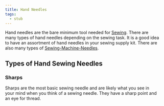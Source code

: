 ```yaml
---
title: Hand Needles
tags:
  - stub
---
```


Hand needles are the bare minimum tool needed for [Sewing](sewing.md). There are many types of hand needles depending on the sewing task. It is a good idea to have an assortment of hand needles in your sewing supply kit. There are also many types of [Sewing-Machine-Needles](sewing-machine-needles.md).

## Types of Hand Sewing Needles

### Sharps

Sharps are the most basic sewing needle and are likely what you see in your mind when you think of a sewing needle. They have a sharp point and an eye for thread.
